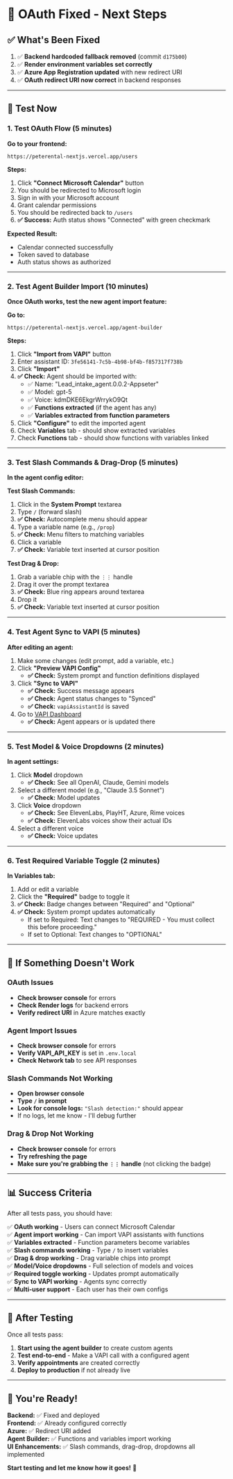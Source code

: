# 🎉 OAuth Fixed - Next Steps

## ✅ What's Been Fixed

1. ✅ **Backend hardcoded fallback removed** (commit `d175b00`)
2. ✅ **Render environment variables set correctly**
3. ✅ **Azure App Registration updated** with new redirect URI
4. ✅ **OAuth redirect URI now correct** in backend responses

---

## 🧪 Test Now

### 1. Test OAuth Flow (5 minutes)

**Go to your frontend:**

```
https://peterental-nextjs.vercel.app/users
```

**Steps:**

1. Click **"Connect Microsoft Calendar"** button
2. You should be redirected to Microsoft login
3. Sign in with your Microsoft account
4. Grant calendar permissions
5. You should be redirected back to `/users`
6. **✅ Success:** Auth status shows "Connected" with green checkmark

**Expected Result:**

- Calendar connected successfully
- Token saved to database
- Auth status shows as authorized

---

### 2. Test Agent Builder Import (10 minutes)

**Once OAuth works, test the new agent import feature:**

**Go to:**

```
https://peterental-nextjs.vercel.app/agent-builder
```

**Steps:**

1. Click **"Import from VAPI"** button
2. Enter assistant ID: `3fe56141-7c5b-4b98-bf4b-f857317f738b`
3. Click **"Import"**
4. **✅ Check:** Agent should be imported with:
   - ✅ Name: "Lead_intake_agent.0.0.2-Appseter"
   - ✅ Model: gpt-5
   - ✅ Voice: kdmDKE6EkgrWrrykO9Qt
   - ✅ **Functions extracted** (if the agent has any)
   - ✅ **Variables extracted from function parameters**
5. Click **"Configure"** to edit the imported agent
6. Check **Variables** tab - should show extracted variables
7. Check **Functions** tab - should show functions with variables linked

---

### 3. Test Slash Commands & Drag-Drop (5 minutes)

**In the agent config editor:**

**Test Slash Commands:**

1. Click in the **System Prompt** textarea
2. Type `/` (forward slash)
3. **✅ Check:** Autocomplete menu should appear
4. Type a variable name (e.g., `/prop`)
5. **✅ Check:** Menu filters to matching variables
6. Click a variable
7. **✅ Check:** Variable text inserted at cursor position

**Test Drag & Drop:**

1. Grab a variable chip with the `⋮⋮` handle
2. Drag it over the prompt textarea
3. **✅ Check:** Blue ring appears around textarea
4. Drop it
5. **✅ Check:** Variable text inserted at cursor position

---

### 4. Test Agent Sync to VAPI (5 minutes)

**After editing an agent:**

1. Make some changes (edit prompt, add a variable, etc.)
2. Click **"Preview VAPI Config"**
   - **✅ Check:** System prompt and function definitions displayed
3. Click **"Sync to VAPI"**
   - **✅ Check:** Success message appears
   - **✅ Check:** Agent status changes to "Synced"
   - **✅ Check:** `vapiAssistantId` is saved
4. Go to [VAPI Dashboard](https://dashboard.vapi.ai)
   - **✅ Check:** Agent appears or is updated there

---

### 5. Test Model & Voice Dropdowns (2 minutes)

**In agent settings:**

1. Click **Model** dropdown
   - **✅ Check:** See all OpenAI, Claude, Gemini models
2. Select a different model (e.g., "Claude 3.5 Sonnet")
   - **✅ Check:** Model updates
3. Click **Voice** dropdown
   - **✅ Check:** See ElevenLabs, PlayHT, Azure, Rime voices
   - **✅ Check:** ElevenLabs voices show their actual IDs
4. Select a different voice
   - **✅ Check:** Voice updates

---

### 6. Test Required Variable Toggle (2 minutes)

**In Variables tab:**

1. Add or edit a variable
2. Click the **"Required"** badge to toggle it
3. **✅ Check:** Badge changes between "Required" and "Optional"
4. **✅ Check:** System prompt updates automatically
   - If set to Required: Text changes to "REQUIRED - You must collect this before proceeding."
   - If set to Optional: Text changes to "OPTIONAL"

---

## 🐛 If Something Doesn't Work

### OAuth Issues

- **Check browser console** for errors
- **Check Render logs** for backend errors
- **Verify redirect URI** in Azure matches exactly

### Agent Import Issues

- **Check browser console** for errors
- **Verify VAPI_API_KEY** is set in `.env.local`
- **Check Network tab** to see API responses

### Slash Commands Not Working

- **Open browser console**
- **Type `/` in prompt**
- **Look for console logs:** `"Slash detection:"` should appear
- If no logs, let me know - I'll debug further

### Drag & Drop Not Working

- **Check browser console** for errors
- **Try refreshing the page**
- **Make sure you're grabbing the `⋮⋮` handle** (not clicking the badge)

---

## 📊 Success Criteria

After all tests pass, you should have:

✅ **OAuth working** - Users can connect Microsoft Calendar  
✅ **Agent import working** - Can import VAPI assistants with functions  
✅ **Variables extracted** - Function parameters become variables  
✅ **Slash commands working** - Type `/` to insert variables  
✅ **Drag & drop working** - Drag variable chips into prompt  
✅ **Model/Voice dropdowns** - Full selection of models and voices  
✅ **Required toggle working** - Updates prompt automatically  
✅ **Sync to VAPI working** - Agents sync correctly  
✅ **Multi-user support** - Each user has their own configs

---

## 🎯 After Testing

Once all tests pass:

1. **Start using the agent builder** to create custom agents
2. **Test end-to-end** - Make a VAPI call with a configured agent
3. **Verify appointments** are created correctly
4. **Deploy to production** if not already live

---

## 🚀 You're Ready!

**Backend:** ✅ Fixed and deployed  
**Frontend:** ✅ Already configured correctly  
**Azure:** ✅ Redirect URI added  
**Agent Builder:** ✅ Functions and variables import working  
**UI Enhancements:** ✅ Slash commands, drag-drop, dropdowns all implemented

**Start testing and let me know how it goes!** 🎉
